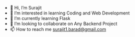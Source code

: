 - 👋 Hi, I’m Surajit
- 👀 I’m interested in learning Coding and Web Development
- 🌱 I’m currently learning Flask
- 💞️ I’m looking to collaborate on Any Backend Project
- 📫 How to reach me surajit1.barad@gmail.com

<!---
rsaekeima/rsaekeima is a ✨ special ✨ repository because its `README.md` (this file) appears on your GitHub profile.
You can click the Preview link to take a look at your changes.
--->
